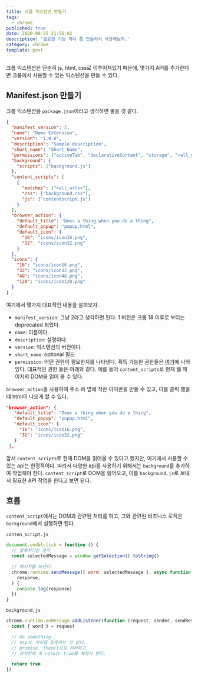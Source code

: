 ```yaml
---
title: 크롬 익스텐션 만들기
tags:
  - chrome
published: true
date: 2020-09-25 21:56:02
description: '필요한 기능 하나 쯤 만들어서 사용해보자.'
category: chrome
template: post
---
```


크롬 익스텐션은 단순히 js, html, css로 이루어져있기 때문에, 몇가지 API를 추가한다면 크롬에서 사용할 수 있는 익스텐션을 만들 수 있다.

## Manifest.json 만들기

크롬 익스텐션용 `package.json`이라고 생각하면 좋을 것 같다.

```json
{
  "manifest_version": 2,
  "name": "Demo Extension",
  "version": "1.0.0",
  "description": "Sample description",
  "short_name": "Short Name",
  "permissions": ["activeTab", "declarativeContent", "storage", "<all_urls>"],
  "background": {
    "scripts": ["background.js"]
  },
  "content_scripts": [
    {
      "matches": ["<all_urls>"],
      "css": ["background.css"],
      "js": ["contentscript.js"]
    }
  ],
  "browser_action": {
    "default_title": "Does a thing when you do a thing",
    "default_popup": "popup.html",
    "default_icon": {
      "16": "icons/icon16.png",
      "32": "icons/icon32.png"
    }
  },
  "icons": {
    "16": "icons/icon16.png",
    "32": "icons/icon32.png",
    "48": "icons/icon48.png",
    "128": "icons/icon128.png"
  }
}
```

여기에서 몇가지 대표적인 내용을 살펴보자.

- `manifest_version`: 그냥 2라고 생각하면 된다. 1 버전은 크롬 18 이후로 부터는 deprecated 되었다.
- `name`: 이름이다.
- `description`: 설명이다.
- `version`: 익스텐션의 버전이다.
- `short_name`: optional 필드
- `permission`: 어떤 권한이 필요한지를 나타낸다. 획득 가능한 권한들은 [여기](https://developer.chrome.com/extensions/declare_permissions)에 나와 있다. 대표적인 권한 들은 아래와 같다. 예를 들어 `content_scripts`로 현재 웹 페이지의 DOM을 읽어 올 수 있다.

`browser_action`을 사용하여 주소 바 옆에 작은 아이콘을 만들 수 있고, 이를 클릭 했을 떄 html이 나오게 할 수 있다.

```json
"browser_action": {
   "default_title": "Does a thing when you do a thing",
   "default_popup": "popup.html",
   "default_icon": {
     "16": "icons/icon16.png",
     "32": "icons/icon32.png"
   }
 },
```

앞서 `content_scripts`로 현재 DOM을 읽어올 수 있다고 했지만, 여기에서 사용할 수 있는 api는 한정적이다. 따라서 다양한 api를 사용하기 위해서는 `background`를 추가하여 작업해야 한다. `content_script`로 DOM을 읽어오고, 이를 `background.js`로 보내서 필요한 API 작업을 한다고 보면 된다.

## 흐름

`content_script`에서는 DOM과 관련된 처리를 하고, 그와 관련된 비즈니스 로직은 `background`에서 실행하면 된다.

`conten_script.js`

```javascript
document.ondblclick = function () {
  // 블록처리된 문자
  const selectedMessage = window.getSelection().toString()

  // 메시지를 보낸다.
  chrome.runtime.sendMessage({ word: selectedMessage }, async function (
    response,
  ) {
    console.log(response)
  })
}
```

`background.js`

```javascript
chrome.runtime.onMessage.addListener(function (request, sender, sendResponse) {
  const { word } = request

  // do something..
  // async 처리를 잘못하는 것 같다.
  // promise. then()으로 처리하고,
  // 마지막에 꼭 return true를 해줘야 한다.

  return true
})
```
